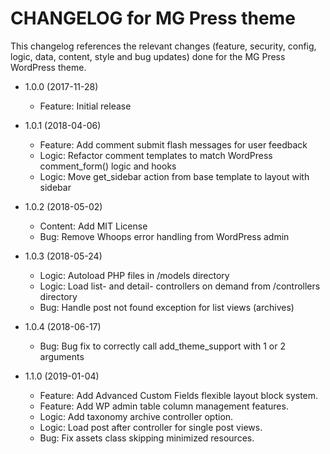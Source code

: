 CHANGELOG for MG Press theme
============================

This changelog references the relevant changes (feature, security, config, logic, data, content, style and bug updates) done
for the MG Press WordPress theme.

* 1.0.0 (2017-11-28)
  * Feature: Initial release

* 1.0.1 (2018-04-06)
  * Feature: Add comment submit flash messages for user feedback
  * Logic: Refactor comment templates to match WordPress comment_form() logic and hooks
  * Logic: Move get_sidebar action from base template to layout with sidebar

* 1.0.2 (2018-05-02)
  * Content: Add MIT License
  * Bug: Remove Whoops error handling from WordPress admin

* 1.0.3 (2018-05-24)
  * Logic: Autoload PHP files in /models directory
  * Logic: Load list- and detail- controllers on demand from /controllers directory
  * Bug: Handle post not found exception for list views (archives)

* 1.0.4 (2018-06-17)
  * Bug: Bug fix to correctly call add_theme_support with 1 or 2 arguments

* 1.1.0 (2019-01-04)
  * Feature: Add Advanced Custom Fields flexible layout block system.
  * Feature: Add WP admin table column management features. 
  * Logic: Add taxonomy archive controller option.
  * Logic: Load post after controller for single post views.
  * Bug: Fix assets class skipping minimized resources. 
